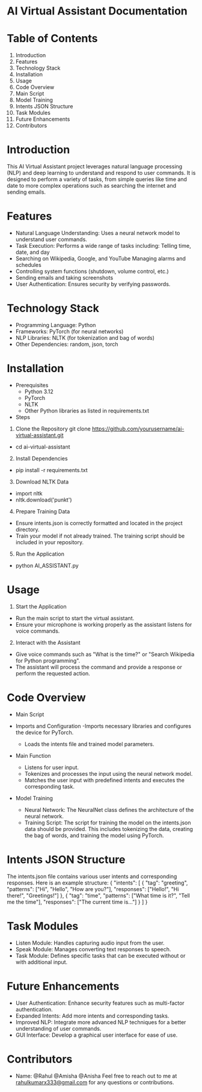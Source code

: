 # AI Virtual Assistant Documentation
# Table of Contents
1. Introduction
2. Features
3. Technology Stack
4. Installation
5. Usage
6. Code Overview
7. Main Script
8. Model Training
9. Intents JSON Structure
10. Task Modules
11. Future Enhancements
12. Contributors

# Introduction
This AI Virtual Assistant project leverages natural language processing (NLP) and deep learning to understand and respond to user commands. It is designed to perform a variety of tasks, from simple queries like time and date to more complex operations such as searching the internet and sending emails.

# Features
* Natural Language Understanding: Uses a neural network model to understand user commands.
* Task Execution: Performs a wide range of tasks including: Telling time, date, and day
* Searching on Wikipedia, Google, and YouTube Managing alarms and schedules
* Controlling system functions (shutdown, volume control, etc.)
* Sending emails and taking screenshots
* User Authentication: Ensures security by verifying passwords.

# Technology Stack
* Programming Language: Python
* Frameworks: PyTorch (for neural networks)
* NLP Libraries: NLTK (for tokenization and bag of words)
* Other Dependencies: random, json, torch
  
# Installation
* Prerequisites
  - Python 3.12
  - PyTorch
  - NLTK
  - Other Python libraries as listed in requirements.txt
* Steps
1. Clone the Repository
git clone https://github.com/yourusername/ai-virtual-assistant.git
  - cd ai-virtual-assistant
    
2. Install Dependencies
  - pip install -r requirements.txt
3. Download NLTK Data
  - import nltk
  - nltk.download('punkt')

4. Prepare Training Data
* Ensure intents.json is correctly formatted and located in the project directory.
* Train your model if not already trained. The training script should be included in your repository.
  
5. Run the Application
* python AI_ASSISTANT.py

# Usage
1. Start the Application
* Run the main script to start the virtual assistant.
* Ensure your microphone is working properly as the assistant listens for voice commands.
  
2. Interact with the Assistant

* Give voice commands such as "What is the time?" or "Search Wikipedia for Python programming".
* The assistant will process the command and provide a response or perform the requested action.
  
# Code Overview
* Main Script
* Imports and Configuration
  -Imports necessary libraries and configures the device for PyTorch.
  - Loads the intents file and trained model parameters.

* Main Function
  - Listens for user input.
  - Tokenizes and processes the input using the neural network model.
  - Matches the user input with predefined intents and executes the corresponding task.

* Model Training
  - Neural Network: The NeuralNet class defines the architecture of the neural network.
  - Training Script: The script for training the model on the intents.json data should be provided. This includes tokenizing the data, creating the bag of words, and training the model using PyTorch.
    
# Intents JSON Structure
The intents.json file contains various user intents and corresponding responses. Here is an example structure:
{
  "intents": [
    {
      "tag": "greeting",
      "patterns": ["Hi", "Hello", "How are you?"],
      "responses": ["Hello!", "Hi there!", "Greetings!"]
    },
    {
      "tag": "time",
      "patterns": ["What time is it?", "Tell me the time"],
      "responses": ["The current time is..."]
    }
  ]
}

# Task Modules
- Listen Module: Handles capturing audio input from the user.
- Speak Module: Manages converting text responses to speech.
- Task Module: Defines specific tasks that can be executed without or with additional input.

# Future Enhancements
* User Authentication: Enhance security features such as multi-factor authentication.
* Expanded Intents: Add more intents and corresponding tasks.
* Improved NLP: Integrate more advanced NLP techniques for a better understanding of user commands.
* GUI Interface: Develop a graphical user interface for ease of use.
# Contributors
* Name: @Rahul @Amisha @Anisha
Feel free to reach out to me at rahulkumarx333@gmail.com for any questions or contributions.
